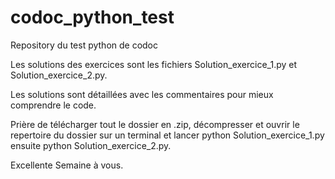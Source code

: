 # codoc_python_test
Repository du test python de codoc

Les solutions des exercices sont les fichiers Solution_exercice_1.py et Solution_exercice_2.py.

Les solutions sont détaillées avec les commentaires pour mieux comprendre le code.

Prière de télécharger tout le dossier en .zip, décompresser et ouvrir le repertoire du dossier sur un terminal et lancer python Solution_exercice_1.py ensuite python Solution_exercice_2.py.

Excellente Semaine à vous.


